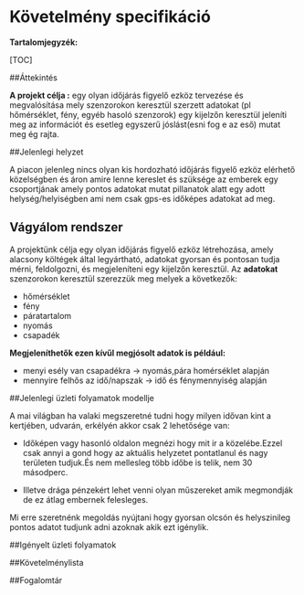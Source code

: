 # Követelmény specifikáció

**Tartalomjegyzék:**

[TOC]

##Áttekintés

**A projekt célja :** egy olyan időjárás figyelő ezköz tervezése és megvalósítása mely szenzorokon keresztül szerzett adatokat (pl hőmérséklet, fény, egyéb hasoló szenzorok) egy kijelzőn keresztül jeleníti meg az információt és esetleg egyszerű jóslást(esni fog e az eső) mutat meg ég rajta.

##Jelenlegi helyzet

A piacon jelenleg nincs olyan kis hordozható időjárás figyelő ezköz elérhető közelségben és áron amire lenne kereslet és szüksége az emberek egy csoportjának amely pontos adatokat mutat pillanatok alatt egy adott helység/helyiségben ami nem csak gps-es időképes adatokat ad meg.

## Vágyálom rendszer

A projektünk célja egy olyan időjárás figyelő ezköz létrehozása, amely alacsony költégek által legyártható, adatokat gyorsan és pontosan tudja mérni, feldolgozni, és megjeleníteni egy kijelzőn keresztül. Az __adatokat__ szenzorokon keresztül szerezzük meg melyek a következők:
- hőmérséklet
- fény
- páratartalom
- nyomás
- csapadék

**Megjeleníthetők ezen kívűl megjósolt adatok is például:**
- menyi esély van csapadékra -> nyomás,pára homérséklet alapján
- mennyire felhős az idő/napszak -> idő és fénymennyiség alapján

##Jelenlegi üzleti folyamatok modellje

A mai világban ha valaki megszeretné tudni hogy milyen idővan kint a kertjében, udvarán, erkélyén akkor csak 2 lehetősége van:
- Időképen vagy hasonló oldalon megnézi hogy mit ir a közelébe.Ezzel csak annyi a gond hogy az aktuális helyzetet pontatlanul és nagy területen tudjuk.És nem mellesleg több időbe is telik, nem 30 másodperc.

- Illetve drága pénzekért lehet venni olyan műszereket amik megmondják de ez átlag embernek felesleges.

Mi erre szeretnénk megoldás nyújtani hogy gyorsan olcsón és helyszinileg pontos adatot tudjunk adni azoknak akik ezt igénylik.

##Igényelt üzleti folyamatok

##Követelménylista

##Fogalomtár






